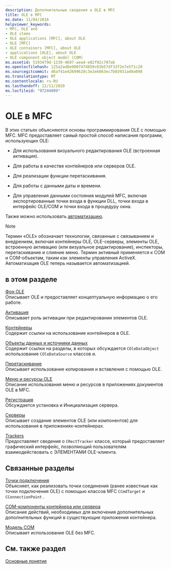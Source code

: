 ```yaml
---
description: Дополнительные сведения о OLE в MFC
title: OLE в MFC
ms.date: 11/04/2016
helpviewer_keywords:
- MFC, OLE and
- OLE items
- OLE applications [MFC], about OLE
- OLE [MFC]
- OLE containers [MFC], about OLE
- applications [OLE], about OLE
- OLE component object model (COM)
ms.assetid: 5193479d-1239-4697-aea4-e82f92c707ab
ms.openlocfilehash: 125a2ad8e900747d859c03b57df33f2e7e5f1c28
ms.sourcegitcommit: d6af41e42699628c3e2e6063ec7b03931a49a098
ms.translationtype: MT
ms.contentlocale: ru-RU
ms.lasthandoff: 12/11/2020
ms.locfileid: "97244099"
---
```

# <a name="ole-in-mfc"></a>OLE в MFC

В этих статьях объясняются основы программирования OLE с помощью MFC. MFC предоставляет самый простой способ написания программ, использующих OLE:

- Для использования визуального редактирования OLE (встроенная активация).

- Для работы в качестве контейнеров или серверов OLE.

- Для реализации функции перетаскивания.

- Для работы с данными даты и времени.

- Для управления данными состояния модулей MFC, включая экспортированные точки входа в функции DLL, точки входа в интерфейс OLE/COM и точки входа в процедуру окна.

Также можно использовать [автоматизацию](automation.md).

> [!NOTE]
> Термин «OLE» обозначает технологии, связанные с связыванием и внедрением, включая контейнеры OLE, OLE-серверы, элементы OLE, встроенную активацию (или визуальное редактирование), инспекторы, перетаскивание и слияние меню. Термин активный применяется к COM и COM-объектам, таким как элементы управления ActiveX. Автоматизация OLE теперь называется автоматизацией.

## <a name="in-this-section"></a>в этом разделе

[Фон OLE](ole-background.md)<br/>
Описывает OLE и предоставляет концептуальную информацию о его работе.

[Активация](activation-cpp.md)<br/>
Описывает роль активации при редактировании элементов OLE.

[Контейнеры](containers.md)<br/>
Содержит ссылки на использование контейнеров в OLE.

[Объекты данных и источники данных](data-objects-and-data-sources-ole.md)<br/>
Содержит ссылки на разделы, в которых обсуждается `COleDataObject` использование `COleDataSource` классов и.

[Перетаскивание](drag-and-drop-ole.md)<br/>
Описывает использование копирования и вставления с помощью OLE.

[Меню и ресурсы OLE](menus-and-resources-ole.md)<br/>
Описание использования меню и ресурсов в приложениях документов OLE в MFC.

[Регистрация](registration.md)<br/>
Обсуждается установка и Инициализация сервера.

[Серверы](servers.md)<br/>
Описывает создание элементов OLE (или компонентов) для использования в приложениях-контейнерах.

[Trackers](trackers.md)<br/>
Предоставляет сведения о `CRectTracker` классе, который предоставляет графический интерфейс, позволяющий пользователям взаимодействовать с ЭЛЕМЕНТАМИ OLE-клиента.

## <a name="related-sections"></a>Связанные разделы

[Точки подключения](connection-points.md)<br/>
Объясняет, как реализовать точки соединения (ранее известные как точки подключения OLE) с помощью классов MFC `CCmdTarget` и `CConnectionPoint` .

[COM-компоненты контейнера или сервера](containers-advanced-features.md)<br/>
Описание действий, необходимых для включения дополнительных дополнительных функций в существующие приложения контейнера.

[Модель COM](/windows/win32/com/the-component-object-model)<br/>
Описывает использование OLE без MFC.

## <a name="see-also"></a>См. также раздел

[Основные понятия](mfc-concepts.md)
